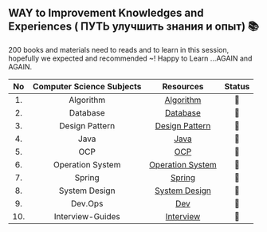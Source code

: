 
## WAY to Improvement Knowledges and Experiences ( ПУТЬ улучшить знания и опыт) 📚
 200 books and materials need to reads and to learn in this session, hopefully we expected and recommended ~! Happy to Learn ...AGAIN and AGAIN.

|  No  | Computer Science Subjects  |                                                  Resources                                                  | Status  |
|:----:|:--------------------------:|:-----------------------------------------------------------------------------------------------------------:|:-------:|
|  1.  |         Algorithm          |        [Algorithm](https://github.com/TemurUz/Interview-Preparation-WAY/tree/master/Books/Algorithm)         | :book:  |
|  2.  |          Database          |         [Database](https://github.com/TemurUz/Interview-Preparation-WAY/tree/master/Books/Database)          | :book:  |
|  3.  |       Design Pattern       |    [Design Pattern](https://github.com/TemurUz/Interview-Preparation-WAY/tree/master/Books/DesignPattern)    | :book:  |
|  4.  |            Java            |             [Java](https://github.com/TemurUz/Interview-Preparation-WAY/tree/master/Books/Java)              | :book:  |
|  5.  |            OCP             |              [OCP](https://github.com/TemurUz/Interview-Preparation-WAY/tree/master/Books/OCP)               | :book:  |
|  6.  |      Operation System      |  [Operation System](https://github.com/TemurUz/Interview-Preparation-WAY/tree/master/Books/OperationSystem)  | :book:  |
|  7.  |           Spring           |           [Spring](https://github.com/TemurUz/Interview-Preparation-WAY/tree/master/Books/Spring)            | :book:  |
|  8.  |       System Design        |     [System Design](https://github.com/TemurUz/Interview-Preparation-WAY/tree/master/Books/SystemDesign)     | :book:  |
|  9.  |          Dev.Ops           |            [Dev](https://github.com/TemurUz/Interview-Preparation-WAY/tree/master/Books/Dev.Ops)             | :book:  |
| 10.  |      Interview-Guides      |           [Interview](https://github.com/TemurUz/Interview-Preparation-WAY/tree/master/Interview)            | :book:  |

